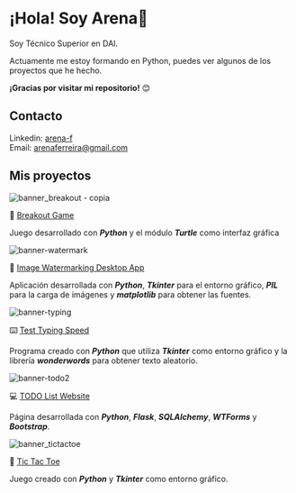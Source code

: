 
# ¡Hola! Soy Arena👋

Soy Técnico Superior en DAI. 

Actuamente me estoy formando en Python, puedes ver algunos de los proyectos que he hecho.

**¡Gracias por visitar mi repositorio!** :blush:

## Contacto
Linkedin: <a href="https://www.linkedin.com/in/arena-f/">arena-f</a>
<br>
Email: <a href="arenaferreira@gmail.com">arenaferreira@gmail.com</a>
## Mis proyectos

![banner_breakout - copia](https://github.com/arenaf/arenaf/assets/169451601/4854d9b7-38c0-4348-ba24-2102d7fb42c5)

:space_invader: <a href="https://github.com/arenaf/breakout-game">Breakout Game </a>

Juego desarrollado con ***Python*** y el módulo ***Turtle*** como interfaz gráfica


![banner-watermark](https://github.com/arenaf/arenaf/assets/169451601/f7a4bfaa-c321-459f-acb8-5fa9e6466480)

:art: <a href="https://github.com/arenaf/image-watermarking-desktop-app">Image Watermarking Desktop App </a>

Aplicación desarrollada con ***Python***, ***Tkinter*** para el entorno gráfico, ***PIL*** para la carga de imágenes y ***matplotlib*** para obtener las fuentes.


![banner-typing](https://github.com/arenaf/arenaf/assets/169451601/2782abaf-d135-4934-97e9-3884a6746749)

:keyboard: <a href="https://github.com/arenaf/test-typing-speed">Test Typing Speed </a>

Programa creado con ***Python*** que utiliza ***Tkinter*** como entorno gráfico y la librería ***wonderwords*** para obtener texto aleatorio.


![banner-todo2](https://github.com/arenaf/arenaf/assets/169451601/abf47d7e-9a02-4f9e-afc9-22889a56baaf)

:computer: <a href="https://github.com/arenaf/todo-list-website">TODO List Website </a>

Página desarrollada con ***Python***, ***Flask***, ***SQLAlchemy***, ***WTForms*** y ***Bootstrap***.


![banner_tictactoe](https://github.com/arenaf/arenaf/assets/169451601/be113e86-d2af-4ca6-9e31-4de0ea3caf18)

:jigsaw: <a href="https://github.com/arenaf/tic-tac-toe"> Tic Tac Toe </a>

Juego creado con ***Python*** y ***Tkinter*** como entorno gráfico.


<!--
**arenaf/arenaf** is a ✨ _special_ ✨ repository because its `README.md` (this file) appears on your GitHub profile.

Here are some ideas to get you started:

- 🔭 I’m currently working on ...
- 🌱 I’m currently learning ...
- 👯 I’m looking to collaborate on ...
- 🤔 I’m looking for help with ...
- 💬 Ask me about ...
- 📫 How to reach me: ...
- 😄 Pronouns: ...
- ⚡ Fun fact: ...
-->
